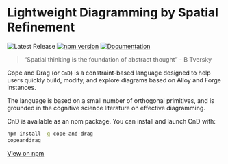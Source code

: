 # Lightweight Diagramming by Spatial Refinement

![Latest Release](https://img.shields.io/github/v/release/sidprasad/copeanddrag)
[![npm version](https://img.shields.io/npm/v/cope-and-drag)](https://www.npmjs.com/package/cope-and-drag)
[![Documentation](https://img.shields.io/badge/docs-available-brightgreen)](https://sidprasad.github.io/copeanddrag)

> “Spatial thinking is the foundation of abstract thought” - B Tversky


Cope and Drag (or `CnD`) is a constraint-based language 
designed to help users quickly build, modify, and explore
diagrams based on Alloy and Forge instances.

The language is based on a small number of orthogonal primitives,
and is grounded in the cognitive science literature on 
effective diagramming.

CnD is available as an npm package. You can install and launch CnD with:

```sh
npm install -g cope-and-drag
copeanddrag
```

[View on npm](https://www.npmjs.com/package/cope-and-drag)